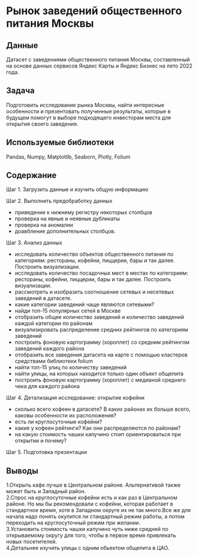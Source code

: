 # Рынок заведений общественного питания Москвы

## Данные
Датасет с заведениями общественного питания Москвы, составленный на основе данных сервисов Яндекс Карты и Яндекс Бизнес на лето 2022 года.

## Задача

Подготовить исследование рынка Москвы, найти интересные особенности и презентовать полученные результаты, которые в будущем помогут в выборе подходящего инвесторам места для открытия своего заведения.

## Используемые библиотеки
Pandas,
Numpy,
Matplotlib,
Seaborn,
Plotly,
Folium

## Содержание
Шаг 1. Загрузить данные и изучить общую информацию

Шаг 2. Выполнить предобработку данных
- приведение к нижнему регистру некоторых столбцов
- проверка на явные и неявные дубликаты
- проверка на аномалии
- доавбление дополнительных столбцов.

Шаг 3. Анализ данных
- исследовать количество объектов общественного питания по категориям: рестораны, кофейни, пиццерии, бары и так далее. Построить визуализации.
- исследовать количество посадочных мест в местах по категориям: рестораны, кофейни, пиццерии, бары и так далее. Построить визуализации.
- рассмотреть и изобразить соотношение сетевых и несетевых заведений в датасете.
- какие категории заведений чаще являются сетевыми?
- найди топ-15 популярных сетей в Москве
- отобразить общее количество заведений и количество заведений каждой категории по районам 
- визуализировать распределение средних рейтингов по категориям заведений
- построить фоновую картограмму (хороплет) со средним рейтингом заведений каждого района
- отобразить все заведения датасета на карте с помощью кластеров средствами библиотеки folium
- найти топ-15 улиц по количеству заведений
- найти улицы, на которых находится только один объект общепита
- построить фоновую картограмму (хороплет) с медианой среднего чека для каждого района

Шаг 4. Детализация исследование: открытие кофейни
- сколько всего кофеен в датасете? В каких районах их больше всего, каковы особенности их расположения?
- есть ли круглосуточные кофейни?
- какие у кофеен рейтинги? Как они распределяются по районам?
- на какую стоимость чашки капучино стоит ориентироваться при открытии и почему?

Шаг 5. Подготовка презентации

## Выводы
1.Открыть кафе лучше в Центральном районе. Альтернативой также может быть и Западный район.  
2.Спрос на круглосуточные кофейни есть и как раз в Центральном районе. Но мы бы рекомендовали с кофейни, которая работает в стандартное время, хотя в Западном округе их не так много.Все же для начала надо понять окупится ли стандартный режим работы, а потом переходить на круглосуточный режим при желании.  
3.Установить стоимость чашки капучино чуть ниже средней по открываемому округу для того, чтобы в первое время привлекать новых посетителей.  
4.Детальнее изучить улицы с одним обьектом общепита в ЦАО.  
